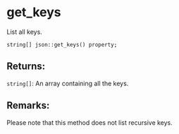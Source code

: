 # get_keys
List all keys.

`string[] json::get_keys() property;`

## Returns:
`string[]`: An array containing all the keys.

## Remarks:
Please note that this method does not list recursive keys.
